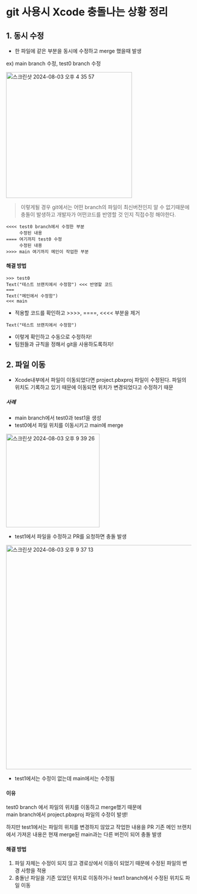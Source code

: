# git 사용시 Xcode 충돌나는 상황 정리

## 1. 동시 수정
- 한 파일에 같은 부분을 동시에 수정하고 merge 했을때 발생   

ex) main branch 수정, test0 branch 수정
   
  <img width="342" alt="스크린샷 2024-08-03 오후 4 35 57" src="https://github.com/user-attachments/assets/ff678340-1622-4673-a27f-21517ae91407">

> 이렇게될 경우 git에서는 어떤 branch의 파일이 최신버전인지 알 수 없기때문에 충돌이 발생하고 개발자가 어떤코드를 반영할 것 인지 직접수정 해야한다.

```
<<<< test0 branch에서 수정한 부분
     수정된 내용
==== 여기까지 test0 수정
     수정된 내용
>>>> main 여기까지 메인이 작업한 부분
```
#### 해결 방법
```
>>> test0
Text("테스트 브랜치에서 수정함") <<< 반영할 코드
===
Text("메인에서 수정함")
<<< main
```
- 적용할 코드를 확인하고 >>>>, ====, <<<< 부분을 제거
```
Text("테스트 브랜치에서 수정함") 
```
- 이렇게 확인하고 수동으로 수정하자!
- 팀원들과 규칙을 정해서 git을 사용하도록하자!

## 2. 파일 이동
- Xcode내부에서 파일이 이동되었다면 project.pbxproj 파일이 수정된다.
파일의 위치도 기록하고 있기 때문에 이동되면 위치가 변경되었다고 수정하기 때문

##### 사례
- main branch에서 test0과 test1을 생성
- test0에서 파일 위치를 이동시키고 main에 merge
<img width="254" alt="스크린샷 2024-08-03 오후 9 39 26" src="https://github.com/user-attachments/assets/3f1dc130-c8cc-4859-8532-968f938e55df">

- test1에서 파일을 수정하고 PR를 요청하면 충돌 발생
<img width="609" alt="스크린샷 2024-08-03 오후 9 37 13" src="https://github.com/user-attachments/assets/dcfc8e3d-26bd-4d1b-ae01-267b7b0fb366">

- test1에서는 수정이 없는데 main에서는 수정됨

#### 이유
test0 branch 에서 파일의 위치를 이동하고 merge했기 때문에   
main branch에서 project.pbxproj 파일의 수정이 발생!

하지만 test1에서는 파일의 위치를 변경하지 않았고 작업한 내용을 PR
기존 메인 브랜치에서 가져온 내용은 현재 merge된 main과는 다른 버전이 되어 충돌 발생

#### 해결 방법
1. 파일 자체는 수정이 되지 않고 경로상에서 이동이 되었기 때문에 수정된 파일의 변경 사항을 적용
2. 충돌난 파일을 기존 있었던 위치로 이동하거나 test1 branch에서 수정된 위치도 파일 이동


